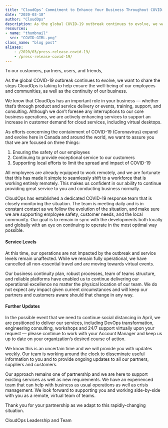 ```yaml
---
title: "CloudOps’ Commitment to Enhance Your Business Throughout COVID-19"
date: "2020-03-18"
author: "CloudOps"
description: As the global COVID-19 outbreak continues to evolve, we want to share the steps CloudOps is taking to help ensure the well-being of our employees and communities, as well as the continuity of our business.
resources:
- name: "thumbnail"
  src: "COVID-GIRL.png"
class_name: "blog post"
aliases:
    - /2020/03/press-release-covid-19/
    - /press-release-covid-19/
---
```


<p>To our customers, partners, users, and friends,</p><p>As the global COVID-19 outbreak continues to evolve, we want to share the steps CloudOps is taking to help ensure the well-being of our employees and communities, as well as the continuity of our business.</p><p>We know that CloudOps has an important role in your business — whether that’s through product and service delivery or events, training, support, and consulting. Although we don’t foresee any interruptions to our core business operations, we are actively enhancing services to support an increase in customer demand for cloud services, including virtual desktops.</p><p>As efforts concerning the containment of COVID-19 (Coronavirus) expand and evolve here in Canada and around the world, we want to assure you that we are focused on three things:&nbsp;</p><ol><li>Ensuring the safety of our employees&nbsp;</li><li>Continuing to provide exceptional service to our customers</li><li>Supporting local efforts to limit the spread and impact of COVID-19</li></ol><p>All employees are already equipped to work remotely, and we are fortunate that this has made it simple to seamlessly shift to a workforce that is working entirely remotely. This makes us confident in our ability to continue providing great service to you and conducting business normally.&nbsp;</p><p>CloudOps has established a dedicated COVID-19 response team that is closely monitoring the situation. The team is meeting daily and is in constant contact as we follow the evolution of the situation, and make sure we are supporting employee safety, customer needs, and the local community. Our goal is to remain in sync with the developments both locally and globally with an eye on continuing to operate in the most optimal way possible.&nbsp;</p><h4><strong>Service Levels</strong></h4><p>At this time, our operations are not impacted by the outbreak and service levels remain unaffected. While we remain fully operational, we have cancelled all non-essential travel and are moving towards virtual events.</p><p>Our business continuity plan, robust processes, team of teams structure, and reliable platforms have enabled us to continue delivering our operational excellence no matter the physical location of our team. We do not expect any impact given current circumstances and will keep our partners and customers aware should that change in any way.&nbsp;</p><h4><strong>Further Updates</strong></h4><p>In the possible event that we need to continue social distancing in April, we are positioned to deliver our services, including DevOps transformation, engineering consulting, workshops and 24/7 support virtually upon your request — please continue to work with your Account Manager and keep us up to date on your organization’s desired course of action.</p><p>We know this is an uncertain time and we will provide you with updates weekly. Our team is working around the clock to disseminate useful information to you and to provide ongoing updates to all our partners, suppliers and customers.&nbsp;</p><p>Our approach remains one of partnership and we are here to support existing services as well as new requirements. We have an experienced team that can help with business as usual operations as well as crisis management. We look forward to supporting you and working side-by-side with you as a remote, virtual team of teams.</p><p>Thank you for your partnership as we adapt to this rapidly-changing situation.</p><p>CloudOps Leadership and Team</p>